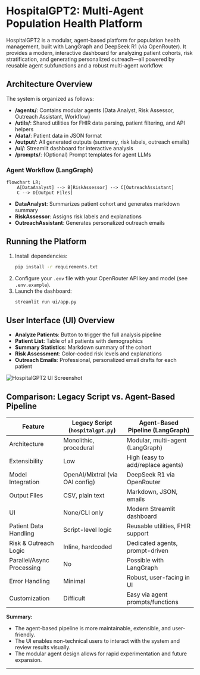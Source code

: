 # HospitalGPT2: Multi-Agent Population Health Platform

HospitalGPT2 is a modular, agent-based platform for population health management, built with LangGraph and DeepSeek R1 (via OpenRouter). It provides a modern, interactive dashboard for analyzing patient cohorts, risk stratification, and generating personalized outreach—all powered by reusable agent subfunctions and a robust multi-agent workflow.

## Architecture Overview

The system is organized as follows:

- **/agents/**: Contains modular agents (Data Analyst, Risk Assessor, Outreach Assistant, Workflow)
- **/utils/**: Shared utilities for FHIR data parsing, patient filtering, and API helpers
- **/data/**: Patient data in JSON format
- **/output/**: All generated outputs (summary, risk labels, outreach emails)
- **/ui/**: Streamlit dashboard for interactive analysis
- **/prompts/**: (Optional) Prompt templates for agent LLMs

### Agent Workflow (LangGraph)

```mermaid
flowchart LR;
    A[DataAnalyst] --> B[RiskAssessor] --> C[OutreachAssistant]
    C --> D[Output Files]
```

- **DataAnalyst**: Summarizes patient cohort and generates markdown summary
- **RiskAssessor**: Assigns risk labels and explanations
- **OutreachAssistant**: Generates personalized outreach emails

## Running the Platform

1. Install dependencies:
   ```bash
   pip install -r requirements.txt
   ```
2. Configure your `.env` file with your OpenRouter API key and model (see `.env.example`).
3. Launch the dashboard:
   ```bash
   streamlit run ui/app.py
   ```

## User Interface (UI) Overview

- **Analyze Patients**: Button to trigger the full analysis pipeline
- **Patient List**: Table of all patients with demographics
- **Summary Statistics**: Markdown summary of the cohort
- **Risk Assessment**: Color-coded risk levels and explanations
- **Outreach Emails**: Professional, personalized email drafts for each patient

![HospitalGPT2 UI Screenshot](docs/hospitalgpt2_ui_screenshot.png)

## Comparison: Legacy Script vs. Agent-Based Pipeline

| Feature                        | Legacy Script (`hospitalgpt.py`) | Agent-Based Pipeline (LangGraph) |
|--------------------------------|----------------------------------|----------------------------------|
| Architecture                   | Monolithic, procedural           | Modular, multi-agent (LangGraph) |
| Extensibility                  | Low                              | High (easy to add/replace agents)|
| Model Integration              | OpenAI/Mixtral (via OAI config)  | DeepSeek R1 via OpenRouter       |
| Output Files                   | CSV, plain text                  | Markdown, JSON, emails           |
| UI                             | None/CLI only                    | Modern Streamlit dashboard       |
| Patient Data Handling          | Script-level logic               | Reusable utilities, FHIR support |
| Risk & Outreach Logic          | Inline, hardcoded                | Dedicated agents, prompt-driven  |
| Parallel/Async Processing      | No                               | Possible with LangGraph          |
| Error Handling                 | Minimal                          | Robust, user-facing in UI        |
| Customization                  | Difficult                        | Easy via agent prompts/functions |

**Summary:**
- The agent-based pipeline is more maintainable, extensible, and user-friendly.
- The UI enables non-technical users to interact with the system and review results visually.
- The modular agent design allows for rapid experimentation and future expansion.

---
